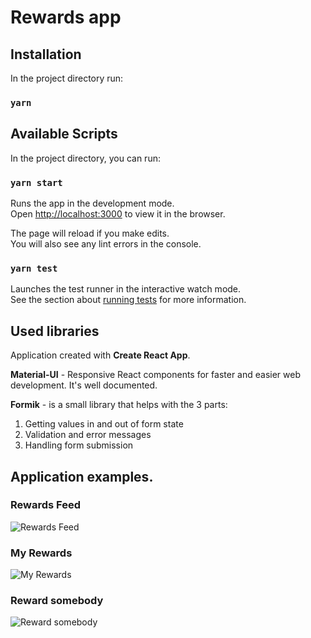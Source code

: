 # Rewards app

## Installation

In the project directory run:

### `yarn`
## Available Scripts

In the project directory, you can run:

### `yarn start`

Runs the app in the development mode.\
Open [http://localhost:3000](http://localhost:3000) to view it in the browser.

The page will reload if you make edits.\
You will also see any lint errors in the console.

### `yarn test`

Launches the test runner in the interactive watch mode.\
See the section about [running tests](https://facebook.github.io/create-react-app/docs/running-tests) for more information.

## Used libraries
Application created with **Create React App**.

**Material-UI** - Responsive React components for faster and easier web development. It's well documented.

**Formik** - is a small library that helps with the 3 parts:
1. Getting values in and out of form state
2. Validation and error messages
3. Handling form submission

## Application examples. 
### Rewards Feed

![Rewards Feed](https://image.prntscr.com/image/LWVOywZ0RpqghToIWnUYdQ.png)

### My Rewards

![My Rewards](https://image.prntscr.com/image/y67uOy73Qsm9LLh2Q7FNVQ.png)

### Reward somebody
![Reward somebody](https://image.prntscr.com/image/kDnA2iVnTpKcx97HcPtu9Q.png)